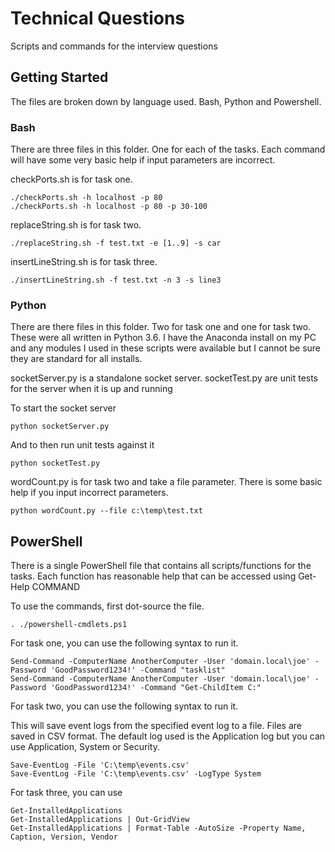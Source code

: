 # Technical Questions

Scripts and commands for the interview questions

## Getting Started

The files are broken down by language used. Bash, Python and Powershell.

### Bash

There are three files in this folder. One for each of the tasks.
Each command will have some very basic help if input parameters are incorrect.

checkPorts.sh is for task one.

```
./checkPorts.sh -h localhost -p 80
./checkPorts.sh -h localhost -p 80 -p 30-100
```

replaceString.sh is for task two.

```
./replaceString.sh -f test.txt -e [1..9] -s car
```

insertLineString.sh is for task three.

```
./insertLineString.sh -f test.txt -n 3 -s line3
```

### Python

There are there files in this folder. Two for task one and one for task two.
These were all written in Python 3.6. I have the Anaconda install on my PC and any
modules I used in these scripts were available but I cannot be sure they are standard
for all installs.

socketServer.py is a standalone socket server.
socketTest.py are unit tests for the server when it is up and running

To start the socket server

```
python socketServer.py

```

And to then run unit tests against it

```
python socketTest.py
```


wordCount.py is for task two and take a file parameter. There is some basic help if you input incorrect parameters.

```
python wordCount.py --file c:\temp\test.txt
```



## PowerShell

There is a single PowerShell file that contains all scripts/functions for the tasks.
Each function has reasonable help that can be accessed using Get-Help COMMAND

To use the commands, first dot-source the file.

```
. ./powershell-cmdlets.ps1
```

For task one, you can use the following syntax to run it.

```
Send-Command -ComputerName AnotherComputer -User 'domain.local\joe' -Password 'GoodPassword1234!' -Command "tasklist"
Send-Command -ComputerName AnotherComputer -User 'domain.local\joe' -Password 'GoodPassword1234!' -Command "Get-ChildItem C:"
```

For task two, you can use the following syntax to run it.

This will save event logs from the specified event log to a file.
Files are saved in CSV format.
The default log used is the Application log but you can use Application, System or Security.

```
Save-EventLog -File 'C:\temp\events.csv'
Save-EventLog -File 'C:\temp\events.csv' -LogType System
```


For task three, you can use

```
Get-InstalledApplications
Get-InstalledApplications | Out-GridView
Get-InstalledApplications | Format-Table -AutoSize -Property Name, Caption, Version, Vendor
```

